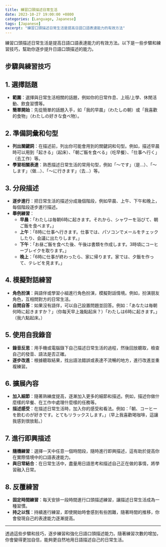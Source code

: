 ```yaml
---
title: 練習口頭描述日常生活
date: 2023-10-27 19:00:00 +0800
categories: [Language, Japanese]
tags: [Japanese] 
excerpt: "練習口頭描述日常生活是提高日語口語表達能力的有效方法"
---
```


練習口頭描述日常生活是提高日語口語表達能力的有效方法。以下是一些步驟和練習技巧，幫助你逐步提升日語口頭描述的能力。

## **步驟與練習技巧**

## **1. 選擇話題**
- **範圍**：選擇與日常生活相關的話題，例如你的日常作息、上班/上學、休閒活動、飲食習慣等。
- **簡單開始**：先從簡單的話題入手，如「我的早晨」（わたしの朝）或「我喜歡的食物」（わたしの好きな食べ物）。

## **2. 準備詞彙和句型**
- **列出關鍵詞**：在描述前，列出你可能會用到的關鍵詞和句型。例如，描述早晨時可以用到「起きる」（起床）、「朝ご飯を食べる」（吃早餐）、「仕事へ行く」（去工作）等。
- **學習相關表達**：熟悉描述日常生活的常用句型，例如「〜です」（是…）、「〜します」（做…）、「〜に行きます」（去…）等。

## **3. 分段描述**
- **逐步進行**：把日常生活的描述分成幾個階段，例如早晨、上午、下午和晚上，每個階段逐步進行描述。
- **舉例練習**：
  - **早晨**：「わたしは毎朝6時に起きます。それから、シャワーを浴びて、朝ご飯を食べます。」
  - **上午**：「8時に仕事へ行きます。仕事では、パソコンでメールをチェックしたり、会議に出たりします。」
  - **下午**：「お昼ご飯を食べた後、午後は書類を作成します。3時頃にコーヒーブレイクを取ります。」
  - **晚上**：「6時に仕事が終わったら、家に帰ります。家では、夕飯を作って、テレビを見ます。」

## **4. 模擬對話練習**
- **角色扮演**：與語伴或學習小組進行角色扮演，模擬對話情境。例如，扮演朋友角色，互相問對方的日常生活。
- **自問自答**：如果沒有語伴，可以自己設置問題並回答。例如：「あなたは毎朝何時に起きますか？」（你每天早上幾點起床？）「わたしは6時に起きます。」（我六點起床。）

## **5. 使用自我錄音**
- **錄音反思**：用手機或電腦錄下自己描述日常生活的過程，然後回放聽取，檢查自己的發音、語法是否正確。
- **逐步改進**：根據聽取結果，找出語法錯誤或表達不流暢的地方，進行改進並重複練習。

## **6. 擴展內容**
- **加入細節**：隨著熟練度提高，逐漸加入更多的細節和描述。例如，描述你做什麼樣的早餐、在工作中處理什麼樣的任務等。
- **描述感受**：在描述日常生活時，加入你的感受和看法。例如：「朝、コーヒーを飲むのが好きです。とてもリラックスします。」（早上我喜歡喝咖啡，這讓我感到很放鬆。）

## **7. 進行即興描述**
- **隨機練習**：選擇一天中任意一個時間段，隨時進行即興描述，這有助於提高你在實際情境中的口語表達能力。
- **與日常結合**：在日常生活中，盡量用日語思考和描述自己正在做的事情，將學習融入日常。

## **8. 反覆練習**
- **固定時間練習**：每天安排一段時間進行口頭描述練習，讓描述日常生活成為一種習慣。
- **持之以恆**：持續進行練習，即使開始時會感到有些困難，隨著時間的推移，你會發現自己的表達能力逐漸提高。

---

透過這些步驟和技巧，逐步練習和強化日語口頭描述能力。隨著練習次數的增加，你會變得更加自信，能夠更自然地用日語描述自己的日常生活。
